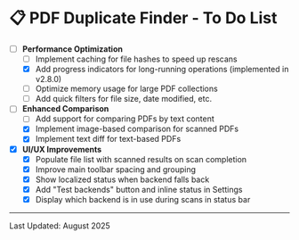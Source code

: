 # 📋 PDF Duplicate Finder - To Do List

- [ ] **Performance Optimization**
  - [ ] Implement caching for file hashes to speed up rescans
  - [x] Add progress indicators for long-running operations (implemented in v2.8.0)
  - [ ] Optimize memory usage for large PDF collections
  - [ ] Add quick filters for file size, date modified, etc.

- [ ] **Enhanced Comparison**
  - [ ] Add support for comparing PDFs by text content
  - [x] Implement image-based comparison for scanned PDFs
  - [x] Implement text diff for text-based PDFs

- [x] **UI/UX Improvements**
  - [x] Populate file list with scanned results on scan completion
  - [x] Improve main toolbar spacing and grouping
  - [x] Show localized status when backend falls back
  - [x] Add "Test backends" button and inline status in Settings
  - [x] Display which backend is in use during scans in status bar

---
Last Updated: August 2025
